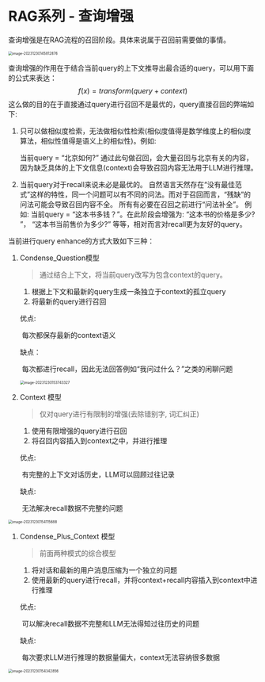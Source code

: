 # RAG系列 - 查询增强



查询增强是在RAG流程的召回阶段。具体来说属于召回前需要做的事情。

<img src="/doc/gpt/assets/image-20231230145812876.png" alt="image-20231230145812876" style="zoom:50%;" />

查询增强的作用在于结合当前query的上下文推导出最合适的query，可以用下面的公式来表达：
$$
f(x) = transform(query + context) 
$$
这么做的目的在于直接通过query进行召回不是最优的，query直接召回的弊端如下:

1. 只可以做相似度检索，无法做相似性检索(相似度值得是数学维度上的相似度算法，相似性值得是语义上的相似性)。例如:

   当前query = “北京如何?” 通过此句做召回，会大量召回与北京有关的内容，因为缺乏具体的上下文信息(context)会导致召回内容无法用于LLM进行推理。

2. 当前query对于recall来说未必是最优的。 自然语言天然存在“没有最佳范式”这样的特性，同一个问题可以有不同的问法。而对于召回而言，“残缺”的问法可能会导致召回内容不全。 所有有必要在召回之前进行“问法补全”。 例如: 当前query = “这本书多钱？”。在此阶段会增强为: “这本书的价格是多少? ”， “这本书当前售价为多少?” 等等，相对而言对recall更为友好的query。



当前进行query enhance的方式大致如下三种：

1. Condense_Question模型

   > 通过结合上下文，将当前query改写为包含context的query。

   1. 根据上下文和最新的query生成一条独立于context的孤立query
   2. 将最新的query进行召回

   优点: 

   ​	每次都保存最新的context语义

   缺点：

   ​	每次都进行recall，因此无法回答例如“我问过什么？”之类的闲聊问题

   <img src="/doc/gpt/assets/image-20231230153743327.png" alt="image-20231230153743327" style="zoom:50%;" />

2. Context 模型

   > 仅对query进行有限制的增强(去除错别字, 词汇纠正)

   1. 使用有限增强的query进行召回
   2. 将召回内容插入到context之中，并进行推理

   优点:

   ​	有完整的上下文对话历史，LLM可以回顾过往记录

   缺点:

   ​	无法解决recall数据不完整的问题

<img src="/doc/gpt/assets/image-20231230154115688.png" alt="image-20231230154115688" style="zoom:50%;" />

1. Condense_Plus_Context 模型

   > 前面两种模式的综合模型

   1. 将对话和最新的用户消息压缩为一个独立的问题
   2. 使用最新的query进行recall，并将context+recall内容插入到context中进行推理

   优点:

   ​	可以解决recall数据不完整和LLM无法得知过往历史的问题

   缺点:

   ​	每次要求LLM进行推理的数据量偏大，context无法容纳很多数据

<img src="/doc/gpt/assets/image-20231230154342856.png" alt="image-20231230154342856" style="zoom:50%;" />